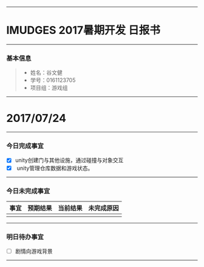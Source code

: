 -------
# IMUDGES 2017暑期开发 日报书
<span style="color:red"></span>

-------


### 基本信息
> * 姓名：谷文健
> * 学号：0161123705
> * 项目组：游戏组

-------


# 2017/07/24

-------

### 今日完成事宜
- [x]  unity创建门与其他设施，通过碰撞与对象交互
- [x]  unity管理仓库数据和游戏状态。

-----
### 今日未完成事宜


| 事宜     |预期结果| 当前结果  | 未完成原因   | 
| --------   | -----:  | -----:  | :----:  |
|    |   |   |   |


------
### 明日待办事宜
- [ ] 剧情向游戏背景
-------
